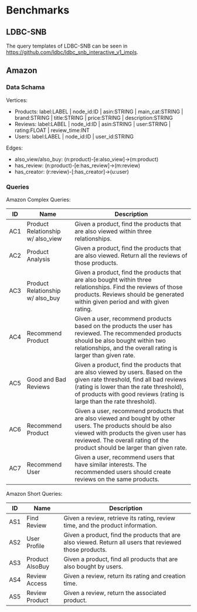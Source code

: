 # Benchmarks

## LDBC-SNB

The query templates of LDBC-SNB can be seen in https://github.com/ldbc/ldbc_snb_interactive_v1_impls. 

## Amazon

### Data Schama

Vertices:

* Products: label:LABEL | node_id:ID | asin:STRING | main_cat:STRING | brand:STRING | title:STRING | price:STRING | description:STRING
* Reviews: label:LABEL | node_id:ID | asin:STRING | user:STRING | rating:FLOAT | review_time:INT
* Users: label:LABEL | node_id:ID | user_id:STRING

Edges:
* also_view/also_buy: (n:product)-[e:also_view]->(m:product)
* has_review: (n:product)-[e:has_review]->(m:review)
* has_creator: (r:review)-[:has_creator]->(u:user)

### Queries

Amazon Complex Queries:

| ID | Name | Description |
|---|---|---|
|AC1| Product Relationship w/ also_view | Given a product, find the products that are also viewed within three relationships. |
|AC2| Product Analysis | Given a product, find the products that are also viewed. Return all the reviews of those products. |
|AC3| Product Relationship w/ also_buy | Given a product, find the products that are also bought within three relationships. Find the reviews of those products. Reviews should be generated within given period and with given rating. |
|AC4| Recommend Product | Given a user, recommend products based on the products the user has reviewed. The recommended products should be also bought within two relationships, and the overall rating is larger than given rate.|
|AC5| Good and Bad Reviews | Given a product, find the products that are also viewed by users. Based on the given rate threshold, find all bad reviews (rating is lower than the rate threshold), of products with good reviews (rating is large than the rate threshold). |
|AC6| Recommend Product | Given a user, recommend products that are also viewed and bought by other users. The products should be also viewed with products the given user has reviewed. The overall rating of the product should be larger than given rate.|
|AC7| Recommend User | Given a user, recommend users that have similar interests. The recommended users should create reviews on the same products. |

Amazon Short Queries:

| ID | Name | Description |
|---|---|---|
|AS1| Find Review | Given a review, retrieve its rating, review time, and the product information.  |
|AS2| User Profile | Given a product, find the products that are also viewed. Return all users that reviewed those products. |
|AS3| Product AlsoBuy | Given a product, find all products that are also bought by users. |
|AS4| Review Access | Given a review, return its rating and creation time. |
|AS5| Review Product | Given a review, return the associated product. |
